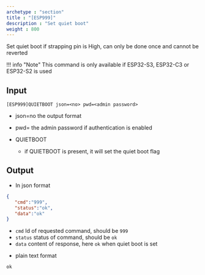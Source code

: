 ```yaml
---
archetype : "section"
title : "[ESP999]"
description : "Set quiet boot"
weight : 800
---
```

Set quiet boot if strapping pin is High, can only be done once and cannot be reverted

!!! info "Note"
  This command is only available if ESP32-S3, ESP32-C3 or ESP32-S2 is used


## Input
`[ESP999]QUIETBOOT json=<no> pwd=<admin password>`

* json=no
the output format

* pwd=<admin password>
the admin password if authentication is enabled

* QUIETBOOT
  * if QUIETBOOT is present, it will set the quiet boot flag


## Output

- In json format

```json
{
   "cmd":"999",
   "status":"ok",
   "data":"ok"
}
```

* `cmd` Id of requested command, should be `999`
* `status` status of command, should be `ok`
* `data` content of response, here `ok` when quiet boot is set

 - plain text format

```Text
ok
```


